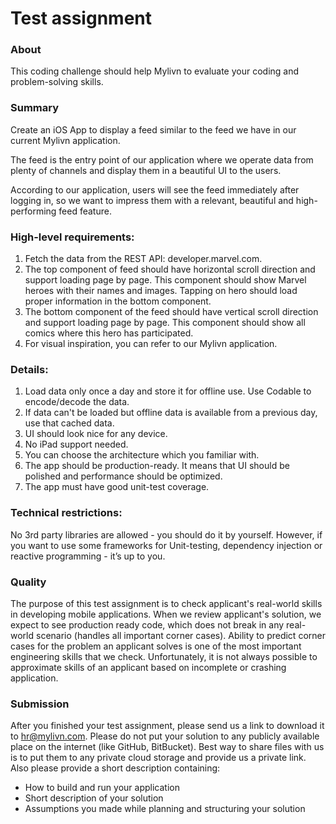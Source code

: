 # Test assignment

### About

This coding challenge should help Mylivn to evaluate your coding and problem-solving skills.

### Summary

Create an iOS App to display a feed similar to the feed we have in our current Mylivn application.

The feed is the entry point of our application where we operate data from plenty of channels and display them in a beautiful UI to the users.
 
According to our application, users will see the feed immediately after logging in, so we want to impress them with a relevant, beautiful and high-performing feed feature.

### High-level requirements:

1. Fetch the data from the REST API: developer.marvel.com.
2. The top component of feed should have horizontal scroll direction and support loading page by page. This component should show Marvel heroes with their names and images. Tapping on hero should load proper information in the bottom component.
3. The bottom component of the feed should have vertical scroll direction and support loading page by page. This component should show all comics where this hero has participated.
4. For visual inspiration, you can refer to our Mylivn application.

### Details:

1. Load data only once a day and store it for offline use. Use Codable to encode/decode the data.
2. If data can't be loaded but offline data is available from a previous day, use that cached data.
3. UI should look nice for any device.
4. No iPad support needed.
5. You can choose the architecture which you familiar with.
6. The app should be production-ready. It means that UI should be polished and performance should be optimized.
7. The app must have good unit-test coverage.

### Technical restrictions: 

No 3rd party libraries are allowed - you should do it by yourself. However, if you want to use some frameworks for Unit-testing, dependency injection or reactive programming - it’s up to you.

### Quality

The purpose of this test assignment is to check applicant's real-world skills in developing mobile applications. When we review applicant's solution, we expect to see production ready code, which does not break in any real-world scenario (handles all important corner cases). Ability to predict corner cases for the problem an applicant solves is one of the most important engineering skills that we check. Unfortunately, it is not always possible to approximate skills of an applicant based on incomplete or crashing application.

### Submission

After you finished your test assignment, please send us a link to download it to hr@mylivn.com. Please do not put your solution to any publicly available place on the internet (like GitHub, BitBucket). Best way to share files with us is to put them to any private cloud storage and provide us a private link.
Also please provide a short description containing:
* How to build and run your application
* Short description of your solution
* Assumptions you made while planning and structuring your solution
